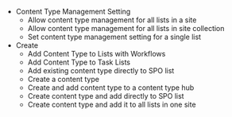 
* Content Type Management Setting
  * Allow content type management for all lists in a site
  * Allow content type management for all lists in site collection
  * Set content type management setting for a single list
* Create
  * Add Content Type to Lists with Workflows
  * Add Content Type to Task Lists
  * Add existing content type directly to SPO list
  * Create a content type
  * Create and add content type to a content type hub
  * Create content type and add directly to SPO list
  * Create content type and add it to all lists in one site
